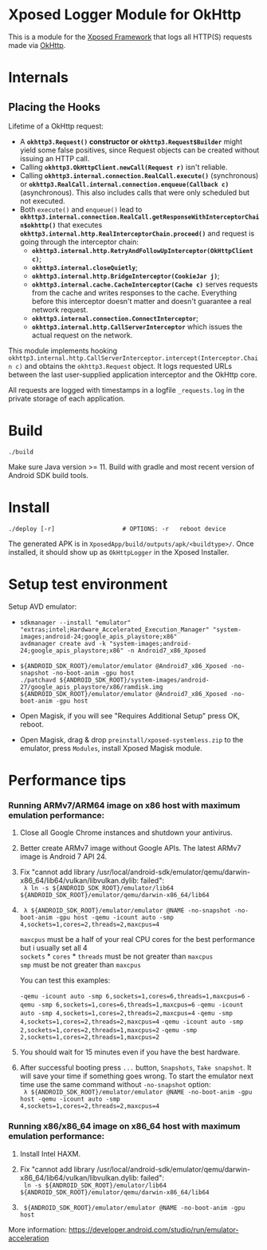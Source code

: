 # Xposed Logger Module for OkHttp
This is a module for the [Xposed Framework](https://xposed.info) that logs all HTTP(S) requests made via [OkHttp](https://square.github.io/okhttp/).

# Internals

## Placing the Hooks

Lifetime of a OkHttp request:

 *  A **`okhttp3.Request()` constructor or `okhttp3.Request$Builder`** might yield some false positives, since Request objects can be created without issuing an HTTP call.
 *  Calling **`okhttp3.OkHttpClient.newCall(Request r)`** isn't reliable.
 *  Calling **`okhttp3.internal.connection.RealCall.execute()`** (synchronous) or **`okhttp3.RealCall.internal.connection.enqueue(Callback c)`** (asynchronous). This also includes calls that were only scheduled but not executed.
 *  Both `execute()` and `enqueue()` lead to **`okhttp3.internal.connection.RealCall.getResponseWithInterceptorChain$okhttp()`** that executes **`okhttp3.internal.http.RealInterceptorChain.proceed()`** and request is going through the interceptor chain:
    *  **`okhttp3.internal.http.RetryAndFollowUpInterceptor(OkHttpClient c)`**;
    *  **`okhttp3.internal.closeQuietly`**;
    *  **`okhttp3.internal.http.BridgeInterceptor(CookieJar j)`**;
    *  **`okhttp3.internal.cache.CacheInterceptor(Cache c)`** serves requests from the cache and writes responses to the cache. Everything before this interceptor doesn't matter and doesn't guarantee a real network request.
    *  **`okhttp3.internal.connection.ConnectInterceptor`**;
    *  **`okhttp3.internal.http.CallServerInterceptor`** which issues the actual request on the network.

This module implements hooking `okhttp3.internal.http.CallServerInterceptor.intercept(Interceptor.Chain c)` and obtains the `okhttp3.Request` object. It logs requested URLs between the last user-supplied application interceptor and the OkHttp core.

All requests are logged with timestamps in a logfile `_requests.log` in the private storage of each application.

# Build

```
./build
```

Make sure Java version >= 11. Build with gradle and most recent version of Android SDK build tools.

# Install

```
./deploy [-r] 					# OPTIONS: -r  	reboot device
```

The generated APK is in `XposedApp/build/outputs/apk/<buildtype>/`. Once installed, it should show up as `OkHttpLogger` in the Xposed Installer.

# Setup test environment

Setup AVD emulator:

* ```
  sdkmanager --install "emulator" "extras;intel;Hardware_Accelerated_Execution_Manager" "system-images;android-24;google_apis_playstore;x86"
  avdmanager create avd -k "system-images;android-24;google_apis_playstore;x86" -n Android7_x86_Xposed
  ```

* ```
  ${ANDROID_SDK_ROOT}/emulator/emulator @Android7_x86_Xposed -no-snapshot -no-boot-anim -gpu host
  ./patchavd ${ANDROID_SDK_ROOT}/system-images/android-27/google_apis_playstore/x86/ramdisk.img
  ${ANDROID_SDK_ROOT}/emulator/emulator @Android7_x86_Xposed -no-boot-anim -gpu host
  ```

* Open Magisk, if you will see "Requires Additional Setup" press OK, reboot.

* Open Magisk, drag & drop `preinstall/xposed-systemless.zip` to the emulator, press `Modules`, install Xposed Magisk module.

# Performance tips

### Running ARMv7/ARM64 image on x86 host with maximum emulation performance:

1. Close all Google Chrome instances and shutdown your antivirus.

2. Better create ARMv7 image without Google APIs. The latest ARMv7 image is Android 7 API 24.

3. Fix "cannot add library /usr/local/android-sdk/emulator/qemu/darwin-x86_64/lib64/vulkan/libvulkan.dylib: failed":  
   ` λ ln -s ${ANDROID_SDK_ROOT}/emulator/lib64 ${ANDROID_SDK_ROOT}/emulator/qemu/darwin-x86_64/lib64`

4. ` λ ${ANDROID_SDK_ROOT}/emulator/emulator @NAME -no-snapshot -no-boot-anim -gpu host -qemu -icount auto -smp 4,sockets=1,cores=2,threads=2,maxcpus=4`  

   `maxcpus` must be a half of your real CPU cores for the best performance but i usually set all 4  
   `sockets` * `cores` * `threads` must be not greater than `maxcpus`  
   `smp` must be not greater than `maxcpus`  

   You can test this examples:  

   `-qemu -icount auto -smp 6,sockets=1,cores=6,threads=1,maxcpus=6`
   `-qemu -smp 6,sockets=1,cores=6,threads=1,maxcpus=6`
   `-qemu -icount auto -smp 4,sockets=1,cores=2,threads=2,maxcpus=4`
   `-qemu -smp 4,sockets=1,cores=2,threads=2,maxcpus=4`
   `-qemu -icount auto -smp 2,sockets=1,cores=2,threads=1,maxcpus=2`
   `-qemu -smp 2,sockets=1,cores=2,threads=1,maxcpus=2`

5. You should wait for 15 minutes even if you have the best hardware.

6. After successful booting press `...` button, `Snapshots`, `Take snapshot`. It will save your time if something goes wrong.
   To start the emulator next time use the same command without `-no-snapshot` option:  
   ` λ ${ANDROID_SDK_ROOT}/emulator/emulator @NAME -no-boot-anim -gpu host -qemu -icount auto -smp 4,sockets=1,cores=2,threads=2,maxcpus=4`  


### Running x86/x86_64 image on x86_64 host with maximum emulation performance:

1. Install Intel HAXM.

2. Fix "cannot add library /usr/local/android-sdk/emulator/qemu/darwin-x86_64/lib64/vulkan/libvulkan.dylib: failed":  
   ` ln -s ${ANDROID_SDK_ROOT}/emulator/lib64 ${ANDROID_SDK_ROOT}/emulator/qemu/darwin-x86_64/lib64`

3. ` ${ANDROID_SDK_ROOT}/emulator/emulator @NAME -no-boot-anim -gpu host`

More information: https://developer.android.com/studio/run/emulator-acceleration

